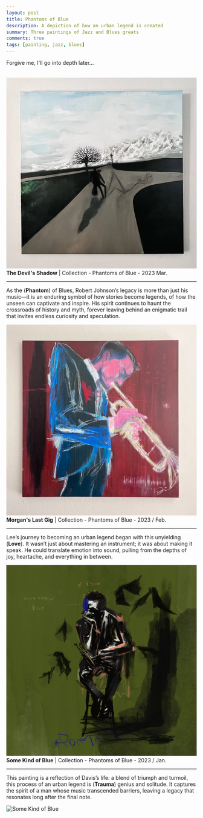 ```yaml
---
layout: post
title: Phantoms of Blue
description: A depiction of how an urban legend is created
summary: Three paintings of Jazz and Blues greats
comments: true
tags: [painting, jazz, blues]
---
```


Forgive me, I'll go into depth later...
<br>
<br>

![Devil's Shadow](assets/img/Devils-Shadow.png)
**The Devil's Shadow** | Collection - Phantoms of Blue - 2023 Mar.

---

As the (**Phantom**) of Blues, Robert Johnson’s legacy is more than just his music—it is an enduring symbol of how stories become legends, of how the unseen can captivate and inspire. His spirit continues to haunt the crossroads of history and myth, forever leaving behind an enigmatic trail that invites endless curiosity and speculation.
 
![Morgan's Last Gig](/assets/img/morgens%20last%20gig.webp)
**Morgan's Last Gig** | Collection - Phantoms of Blue - 2023 / Feb.

---

Lee’s journey to becoming an urban legend began with this unyielding (**Love**). It wasn’t just about mastering an instrument; it was about making it speak. He could translate emotion into sound, pulling from the depths of joy, heartache, and everything in between.

![Some Kind of Blue](/assets/img/some%20kind%20of%20blue%20draft.jpg)
**Some Kind of Blue** | Collection - Phantoms of Blue - 2023 / Jan.

---

This painting is a reflection of Davis’s life: a blend of triumph and turmoil, this process of an urban legend is (**Trauma**) genius and solitude. It captures the spirit of a man whose music transcended barriers, leaving a legacy that resonates long after the final note.

![Some Kind of Blue](/assets/img/some_kind_of_blue.jpg)
